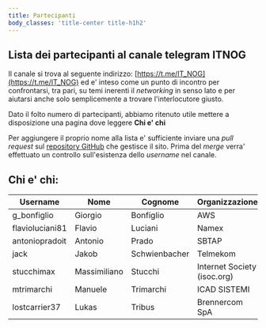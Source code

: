 ```yaml
---
title: Partecipanti 
body_classes: 'title-center title-h1h2'
---
```


## Lista dei partecipanti al canale telegram ITNOG

Il canale si trova al seguente indirizzo: [https://t.me/IT_NOG](https://t.me/IT_NOG) ed e' inteso come un punto di incontro per confrontarsi, tra pari, su temi inerenti il *networking* in senso lato e per aiutarsi anche solo semplicemente a trovare l'interlocutore giusto.

Dato il folto numero di partecipanti, abbiamo ritenuto utile mettere a disposizione una pagina dove leggere **Chi e' chi**

Per aggiungere il proprio nome alla lista e' sufficiente inviare una *pull request* sul [repository GitHub](https://github.com/stucchimax/ITNOG-Telegram-Wiki/) che gestisce il sito. Prima del *merge* verra' effettuato un controllo sull'esistenza dello *username* nel canale.


## Chi e' chi:

| Username | Nome | Cognome |Organizzazione| ASN |
|----------|------|---------|-----|-----|
|g_bonfiglio | Giorgio | Bonfiglio | AWS | AS16509 |
|flavioluciani81 | Flavio | Luciani | Namex | [AS24796](https://www.namex.it) |
|antoniopradoit | Antonio | Prado | SBTAP | [AS59715](https://as59715.net) |
|jack| Jakob | Schwienbacher | Telmekom | [AS49088](https://www.telmekom.net) |
|stucchimax | Massimiliano | Stucchi |Internet Society (isoc.org)| [AS58280](https://as58280.peeringdb.com)|
|mtrimarchi| Manuele | Trimarchi | ICAD SISTEMI | |
|lostcarrier37| Lukas | Tribus | Brennercom SpA | [AS20811](https://www.peeringdb.com/asn/20811) |

